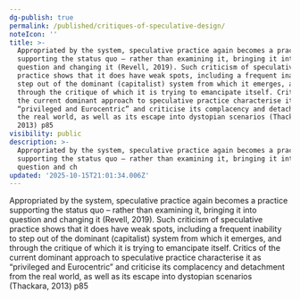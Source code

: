 ```yaml
---
dg-publish: true
permalink: /published/critiques-of-speculative-design/
noteIcon: ''
title: >-
  Appropriated by the system, speculative practice again becomes a practice
  supporting the status quo – rather than examining it, bringing it into
  question and changing it (Revell, 2019). Such criticism of speculative
  practice shows that it does have weak spots, including a frequent inability to
  step out of the dominant (capitalist) system from which it emerges, and
  through the critique of which it is trying to emancipate itself. Critics of
  the current dominant approach to speculative practice characterise it as
  “privileged and Eurocentric” and criticise its complacency and detachment from
  the real world, as well as its escape into dystopian scenarios (Thackara,
  2013) p85
visibility: public
description: >-
  Appropriated by the system, speculative practice again becomes a practice
  supporting the status quo – rather than examining it, bringing it into
  question and ch
updated: '2025-10-15T21:01:34.006Z'
---
```


Appropriated by the system, speculative practice again becomes a practice supporting the status quo – rather than examining it, bringing it into question and changing it (Revell, 2019). Such criticism of speculative practice shows that it does have weak spots, including a frequent inability to step out of the dominant (capitalist) system from which it emerges, and through the critique of which it is trying to emancipate itself. Critics of the current dominant approach to speculative practice characterise it as “privileged and Eurocentric” and criticise its complacency and detachment from the real world, as well as its escape into dystopian scenarios (Thackara, 2013) p85
